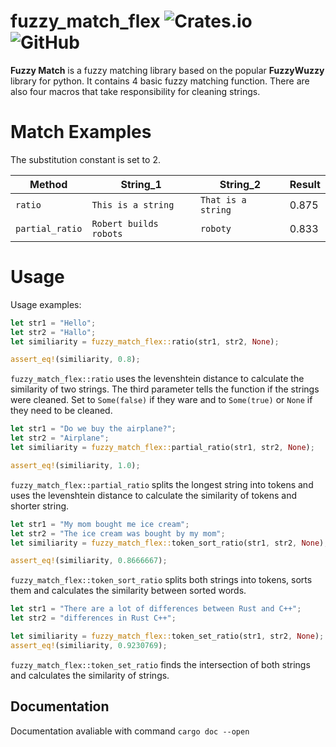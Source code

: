 # fuzzy_match_flex ![Crates.io](https://img.shields.io/crates/v/fuzzy_match_flex?logo=Rust) ![GitHub](https://img.shields.io/github/license/Abbion/FuzzyMatchFlex)

**Fuzzy Match** is a fuzzy matching library based on the popular **FuzzyWuzzy** library for python. It contains 4 basic fuzzy matching function. There are also four macros that take responsibility for cleaning strings.

# Match Examples

The substitution constant is set to $2$.

| Method | String_1 | String_2 | Result |
|------- | ------- | --------- | ------ |
| `ratio` | `This is a string` | `That is a string` | $0.875$ |
| `partial_ratio` | `Robert builds robots` | `roboty` | $0.833$ |

# Usage

Usage examples:

```rust
let str1 = "Hello";
let str2 = "Hallo";
let similiarity = fuzzy_match_flex::ratio(str1, str2, None);

assert_eq!(similiarity, 0.8);
```

`fuzzy_match_flex::ratio` uses the levenshtein distance to calculate the similarity of two strings. The third parameter tells the function if the strings were cleaned. Set to `Some(false)` if they ware and to `Some(true)` or `None` if they need to be cleaned.


```rust
let str1 = "Do we buy the airplane?";
let str2 = "Airplane";
let similiarity = fuzzy_match_flex::partial_ratio(str1, str2, None);

assert_eq!(similiarity, 1.0);
```

`fuzzy_match_flex::partial_ratio` splits the longest string into tokens and uses the levenshtein distance to calculate the similarity of tokens and shorter string.

```rust
let str1 = "My mom bought me ice cream";
let str2 = "The ice cream was bought by my mom";
let similiarity = fuzzy_match_flex::token_sort_ratio(str1, str2, None);

assert_eq!(similiarity, 0.8666667);
```

`fuzzy_match_flex::token_sort_ratio` splits both strings into tokens, sorts them and calculates the similarity between sorted words.

```rust
let str1 = "There are a lot of differences between Rust and C++";
let str2 = "differences in Rust C++";

let similiarity = fuzzy_match_flex::token_set_ratio(str1, str2, None);
assert_eq!(similiarity, 0.9230769);
```

`fuzzy_match_flex::token_set_ratio` finds the intersection of both strings and calculates the similarity of strings.

## Documentation

Documentation avaliable with command `cargo doc --open`
